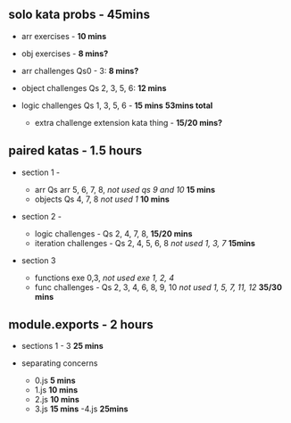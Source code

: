 ## solo kata probs - 45mins

- arr exercises - **10 mins**
- obj exercises - **8 mins?**

- arr challenges Qs0 - 3: **8 mins?**
- object challenges Qs 2, 3, 5, 6: **12 mins**

- logic challenges Qs 1, 3, 5, 6 - **15 mins**
  **53mins total**

  - extra challenge extension kata thing - **15/20 mins?**

## paired katas - 1.5 hours

- section 1 -

  - arr Qs arr 5, 6, 7, 8, _not used qs 9 and 10_ **15 mins**
  - objects Qs 4, 7, 8 _not used 1_ **10 mins**

- section 2 -

  - logic challenges - Qs 2, 4, 7, 8, **15/20 mins**
  - iteration challenges - Qs 2, 4, 5, 6, 8 _not used 1, 3, 7_ **15mins**

- section 3
  - functions exe 0,3, _not used exe 1, 2, 4_
  - func challenges - Qs 2, 3, 4, 6, 8, 9, 10 _not used 1, 5, 7, 11, 12_ **35/30 mins**

## module.exports - 2 hours

- sections 1 - 3 **25 mins**

- separating concerns
  - 0.js **5 mins**
  - 1.js **10 mins**
  - 2.js **10 mins**
  - 3.js **15 mins**
    -4.js **25mins**

